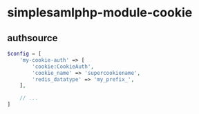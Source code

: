 # simplesamlphp-module-cookie

## authsource

```php
$config = [
    'my-cookie-auth' => [
        'cookie:CookieAuth',
        'cookie_name' => 'supercookiename',
        'redis_datatype' => 'my_prefix_',
    ],

    // ...
]
```
